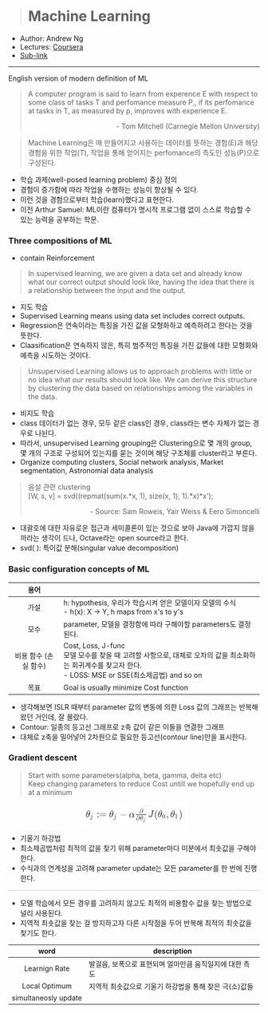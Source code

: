> # Machine Learning

- Author: Andrew Ng
- Lectures: [Coursera](https://www.coursera.org/learn/machine-learning?action=enroll)
- [Sub-link](https://www.coursera.org/lecture/machine-learning/model-representation-db3jS?utm_source=link&utm_medium=in_course_lecture&utm_content=page_share&utm_campaign=overlay_button)

---

English version of modern definition of ML

> A computer program is said to learn from experence E with respect to some class of tasks T and perfomance measure P,, if its perfomance at tasks in T, as measured by p, improves with experience E.<p style="text-align: right;">- Tom Mitchell (Carnegie Mellon University)</p>

> Machine Learning은 매 만들어지고 사용하는 데이터를 뜻하는 경험(E)과 해당 경험을 위한 작업(T), 작업을 통해 얻어지는 perfomance의 측도인 성능(P)으로 구성된다.

- 학습 과제(well-posed learning problem) 중심 정의
- 경험이 증가함에 따라 작업을 수행하는 성능이 향상될 수 있다.
- 이런 것을 경험으로부터 학습(learn)했다고 표현한다.
- 이전 Arthur Samuel: ML이란 컴퓨터가 명시적 프로그램 없이 스스로 학습할 수 있는 능력을 공부하는 학문.

### Three compositions of ML

- contain Reinforcement

> In supervised learning, we are given a data set and already know what our correct output should look like, having the idea that there is a relationship between the input and the output.

- 지도 학습
- Supervised Learning means using data set includes correct outputs.
- Regression은 연속이라는 특징을 가진 값을 모형화하고 예측하려고 한다는 것을 뜻한다.
- Claasification은 연속하지 않은, 특히 범주적인 특징을 가진 값들에 대한 모형화와 예측을 시도하는 것이다.

> Unsupervised Learning allows us to approach problems with little or no idea what our results should look like. We can derive this structure by clustering the data based on relationships among the variables in the data.

- 비지도 학습
- class 데이터가 없는 경우, 모두 같은 class인 경우, class라는 변수 자체가 없는 경우로 나뉜다.
- 따라서, unsupervised Learning grouping은 Clustering으로 몇 개의 group, 몇 개의 구조로 구성되어 있는지를 묻는 것이며 해당 구조체를 cluster라고 부른다.
- Organize computing clusters, Social network analysis, Market segmentation, Astronomial data analysis

> 음설 관련 clustering<br />[W, s, v] = svd((repmat(sum(x.*x, 1), size(x, 1), 1).*x)\*x');<p style="text-align: right;">- Source: Sam Roweis, Yair Weiss & Eero Simoncelli</p>

- 대괄호에 대한 자유로운 접근과 세미콜론이 있는 것으로 보아 Java에 가깝지 않을까라는 생각이 드나, Octave라는 open source라고 한다.
- svd( ): 특이값 분해(singular value decomposition)

### Basic configuration concepts of ML

|         용어          |                                                                                                                                                                  |
| :-------------------: | ---------------------------------------------------------------------------------------------------------------------------------------------------------------- |
|         가설          | h: hypothesis, 우리가 학습시켜 얻은 모델이자 모델의 수식<br />- h(x): X -> Y, h maps from x's to y's                                                             |
|         모수          | parameter, 모델을 결정함에 따라 구해야할 parameters도 결정된다.                                                                                                  |
| 비용 함수 (손실 함수) | Cost, Loss, J-func<br />모델 모수를 찾을 때 고려할 사항으로, 대체로 오차의 값을 최소화하는 회귀계수를 찾고자 한다.<br />- LOSS: MSE or SSE(최소제곱법) and so on |
|         목표          | Goal is usually minimize Cost function                                                                                                                           |

- 생각해보면 ISLR 때부터 parameter 값의 변동에 의한 Loss 값의 그래프는 반복해왔던 거인데, 잘 몰랐다.
- Contour: 일종의 등고선 그래프로 z축 값이 같은 이들을 연겷한 그래프
- 대체로 z축을 밀어넣어 2차원으로 필요한 등고선(contour line)만을 표시한다.

### Gradient descent

> Start with some parameters(alpha, beta, gamma, delta etc)<br />
> Keep changing parameters to reduce Cost untill we hopefully end up at a minimum

<img src="images/gradient_descent.JPG" style="display: block; margin: auto;" />
<!-- > θj := θj − α \* ∂/(∂θj) \* J(θ0,θ1) -->

- 기울기 하강법
- 최소제곱법처럼 최적의 값을 찾기 위해 parameter마다 미분에서 최솟값을 구해야 한다.
- 수식과의 연계성을 고려해 parameter update는 모든 parameter를 한 번에 진행한다.
<p style="border: 1px dotted grey; opacity: 0.4;"></p>

- 모델 학습에서 모든 경우를 고려하지 않고도 최적의 비용함수 값을 찾는 방법으로 널리 사용된다.
- 지역적 최솟값을 찾는 걸 방지하고자 다른 시작점을 두어 반복해 최적의 최솟값을 찾기도 한다.

|         word         | description                                             |
| :------------------: | ------------------------------------------------------- |
|    Learnign Rate     | 발걸음, 보폭으로 표현되며 얼마만큼 움직일지에 대한 측도 |
|    Local Optimum     | 지역적 최솟값으로 기울기 하강법을 통해 찾은 극(소)값들  |
| simultaneosly update |

